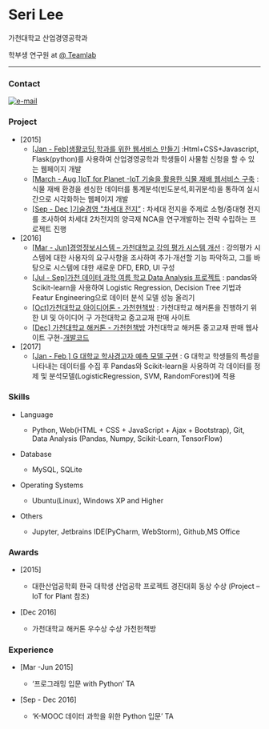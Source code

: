 # Seri Lee
가천대학교 산업경영공학과

학부생 연구원 at [@ Teamlab](https://github.com/TeamLab)

* * * 

### Contact 
[![e-mail](https://img.shields.io/badge/email-asdd565seri@gmail.com-blue.svg)](mailto:asdd565seri@gmail.com)

### Project

- [2015] 
  - [[Jan - Feb]생활코딩,학과를 위한 웹서비스 만들기](https://github.com/seri4511/Typica)
  	:Html+CSS+Javascript, Flask(python)를 사용하여 산업경영공학과 학생들이 사물함 신청을 할 수 있는 웹페이지 개발
   - [[March - Aug ]IoT for Planet -IoT 기술을 활용한 식물 재배 웹서비스 구축](http://www.slideshare.net/secret/pulCZZH1wFk2uJ)
	: 식물 재배 환경을 센싱한 데이터를 통계분석(빈도분석,회귀분석)을 통하여 실시간으로 시각화하는 웹페이지 개발 
  - [[Sep - Dec ]기술경영 "차세대 전지”](http://www.slideshare.net/SeriLee7/2015-02-72175229)
	: 차세대 전지을 주제로 소형/중대형 전지를 조사하여  차세대 2차전지의 양극재 NCA을 연구개발하는 전략 수립하는 프로젝트 진행
- [2016] 	
  - [[Mar - Jun]경영정보시스템 – 가천대학교 강의 평가 시스템 개선](http://www.slideshare.net/SeriLee7/2016-01-72175935)
	: 강의평가 시스템에 대한 사용자의 요구사항을 조사하여 추가·개선할 기능 파악하고, 그를 바탕으로 시스템에 대한 새로운 DFD, ERD, UI 구성
  - [[Jul - Sep]가천 데이터 과학 여름 학교 Data Analysis 프로젝트](https://github.com/seriLucute/data_summer_school_labs/tree/master/individual/seri)
	: pandas와 Scikit-learn을 사용하여 Logistic Regression, Decision Tree 기법과 Featur Engineering으로 데이터 분석 모델 성능 올리기 
  - [[Oct]가천대학교 아이디어톤 - 가천헌책방](http://www.slideshare.net/secret/AuFu1ggriNiAU2)
	: 가천대학교 해커톤을 진행하기 위한 UI 및 아이디어 구 가천대학교 중고교재 판매 사이트 
  - [[Dec] 가천대학교 해커톤 - 가천헌책방](http://www.slideshare.net/secret/4XMFsQ1OECWAat)
	가천대학교 해커톤 중고교재 판매 웹사이트 구현-[개발코드](https://github.com/jinongkim/gachon-hack-book)
- [2017]
  - [[Jan - Feb ] G 대학교 학사경고자 예측 모델 구현](https://github.com/seriLucute/gachon-warnning)
	: G 대학교 학생들의 특성을 나타내는 데이터를 수집 후 Pandas와 Scikit-learn을 사용하여 각 데이터를 정제 및 분석모델(LogisticRegression, SVM, RandomForest)에 적용 


### Skills

- Language
   - Python, Web(HTML +  CSS + JavaScript + Ajax + Bootstrap), Git, Data Analysis (Pandas, Numpy, Scikit-Learn, TensorFlow)

-  Database 
   - MySQL, SQLite

- Operating Systems 
  - Ubuntu(Linux), Windows XP and Higher

- Others 
  -  Jupyter, Jetbrains IDE(PyCharm, WebStorm), Github,MS Office


### Awards

- [2015] 
  - 대한산업공학회 한국 대학생 산업공학 프로젝트 경진대회 동상 수상 (Project – IoT for Plant 참조)

- [Dec 2016]  
  - 가천대학교 해커톤 우수상 수상 가천헌책방

### Experience

- [Mar -Jun 2015]
  - ‘프로그래밍 입문 with Python’ TA
	
- [Sep - Dec 2016]    
  - ‘K-MOOC 데이터 과학을 위한 Python 입문’ TA
	


   

